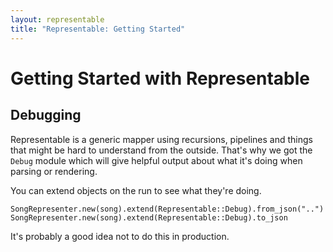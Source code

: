 ```yaml
---
layout: representable
title: "Representable: Getting Started"
---
```


# Getting Started with Representable

## Debugging

Representable is a generic mapper using recursions, pipelines and things that might be hard to understand from the outside. That's why we got the `Debug` module which will give helpful output about what it's doing when parsing or rendering.

You can extend objects on the run to see what they're doing.

    SongRepresenter.new(song).extend(Representable::Debug).from_json("..")
    SongRepresenter.new(song).extend(Representable::Debug).to_json

It's probably a good idea not to do this in production.
